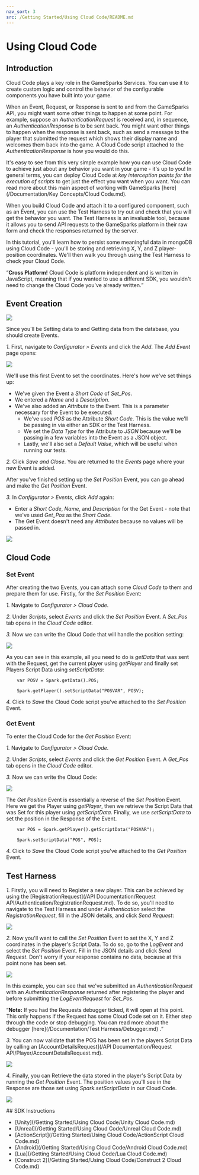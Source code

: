 ```yaml
---
nav_sort: 3
src: /Getting Started/Using Cloud Code/README.md
---
```


# Using Cloud Code

## Introduction

Cloud Code plays a key role in the GameSparks Services. You can use it to create custom logic and control the behavior of the configurable components you have built into your game.

When an Event, Request, or Response is sent to and from the GameSparks API, you might want some other things to happen at some point. For example, suppose an *AuthenticationRequest* is received and, in sequence, an *AuthenticationResponse* is to be sent back. You might want other things to happen when the response is sent back, such as send a message to the player that submitted the request which shows their display name and welcomes them back into the game. A Cloud Code script attached to the *AuthenticationResponse* is how you would do this.

It's easy to see from this very simple example how you can use Cloud Code to achieve just about any behavior you want in your game - it's up to you! In general terms, you can deploy Cloud Code at *key interception points for the execution of scripts* to get just the effect you want when you want. You can read more about this main aspect of working with GameSparks [here](/Documentation/Key Concepts/Cloud Code.md).

When you build Cloud Code and attach it to a configured component, such as an Event, you can use the Test Harness to try out and check that you will get the behavior you want.
The Test Harness is an invaluable tool, because it allows you to send API requests to the GameSparks platform in their raw form and check the responses returned by the server.

In this tutorial, you'll learn how to persist some meaningful data in mongoDB using Cloud Code - you'll be storing and retrieving X, Y, and Z player-position coordinates. We'll then walk you through using the Test Harness to check your Cloud Code.

<q>**Cross Platform!** Cloud Code is platform independent and is written in JavaScript, meaning that if you wanted to use a different SDK, you wouldn't need to change the Cloud Code you've already written.</q>

## Event Creation

![](img/UsingCloudCode/15.png)

Since you'll be Setting data to and Getting data from the database, you should create Events.

*1.* First, navigate to *Configurator > Events* and click the *Add*. The *Add Event* page opens:

![](img/UsingCloudCode/16.png)

We'll use this first Event to set the coordinates. Here's how we've set things up:
* We've given the Event a *Short Code* of *Set_Pos*.
* We entered a *Name* and a *Description*.
* We've also added an *Attribute* to the Event. This is a parameter necessary for the Event to be executed:
  * We've used *POS* as the Attribute *Short Code*. This is the value we'll be passing in via either an SDK or the Test Harness.
  * We set the *Data Type* for the Attribute to *JSON* because we'll be passing in a few variables into the Event as a JSON object.
  * Lastly, we'll also set a *Default Value*, which will be useful when running our tests.

*2.* Click *Save and Close*. You are returned to the *Events* page where your new Event is added.

After you've finished setting up the *Set Position* Event, you can go ahead and make the *Get Position* Event.

*3.* In *Configurator > Events*, click *Add* again:
* Enter a *Short Code*, *Name*, and *Description* for the Get Event - note that we've used *Get_Pos* as the *Short Code*.
* The Get Event doesn't need any *Attributes* because no values will be passed in.

![](img/UsingCloudCode/17.png)

## Cloud Code

### Set Event

After creating the two Events, you can attach some *Cloud Code* to them and prepare them for use. Firstly, for the *Set Position* Event:

*1.* Navigate to *Configurator > Cloud Code*.

*2.* Under *Scripts*, select *Events* and click the *Set Position* Event. A *Set_Pos* tab opens in the *Cloud Code* editor.

*3.* Now we can write the Cloud Code that will handle the position setting:

![](img/UsingCloudCode/18.png)

As you can see in this example, all you need to do is *getData* that was sent with the Request, get the current player using *getPlayer* and finally set Players Script Data using *setScriptData*:


```
    var POSV = Spark.getData().POS;

    Spark.getPlayer().setScriptData("POSVAR", POSV);

```

*4.* Click to *Save* the Cloud Code script you've attached to the *Set Position* Event.

### Get Event

To enter the Cloud Code for the *Get Position* Event:

*1.* Navigate to *Configurator > Cloud Code*.

*2.* Under *Scripts*, select *Events* and click the *Get Position* Event. A *Get_Pos* tab opens in the *Cloud Code* editor.

*3.* Now we can write the Cloud Code:  

![](img/UsingCloudCode/19.png)

The *Get Position* Event is essentially a reverse of the *Set Position* Event. Here we get the Player using *getPlayer*, then we retrieve the Script Data that was Set for this player using *getScriptData*. Finally, we use *setScriptData* to set the position in the Response of the Event.


```
    var POS = Spark.getPlayer().getScriptData("POSVAR");

    Spark.setScriptData("POS", POS);

```

*4.* Click to *Save* the Cloud Code script you've attached to the *Get Position* Event.

## Test Harness

*1.* Firstly, you will need to Register a new player. This can be achieved by using the [RegistrationRequest](/API Documentation/Request API/Authentication/RegistrationRequest.md). To do so, you'll need to navigate to the Test Harness and under *Authentication* select the *RegistrationRequest*, fill in the JSON details, and click *Send Request*:

![](img/UsingCloudCode/20.png)

*2.* Now you'll want to call the *Set Position* Event to set the X, Y and Z coordinates in the player's Script Data. To do so, go to the *LogEvent* and select the *Set Position* Event. Fill in the JSON details and click *Send Request*. Don't worry if your response contains no data, because at this point none has been set. 

![](img/UsingCloudCode/21.png)

In this example, you can see that we've submitted an *AuthenticationRequest* with an *AuthenticationResponse* returned after registering the player and before submitting the *LogEventRequest* for *Set_Pos*.

<q>**Note:** If you had the Requests debugger ticked, it will open at this point. This only happens if the Request has some Cloud Code set on it. Either step through the code or stop debugging. You can read more about the debugger [here](/Documentation/Test Harness/Debugger.md) .</q>

*3.* You can now validate that the POS has been set in the players Script Data by calling an [AccountDetailsRequest](/API Documentation/Request API/Player/AccountDetailsRequest.md).

![](img/UsingCloudCode/22.png)

*4.* Finally, you can Retrieve the data stored in the player's Script Data by running the *Get Position* Event. The position values you'll see in the Response are those set using *Spark.setScriptData* in our Cloud Code.


![](img/UsingCloudCode/23.png)


## SDK Instructions

* [Unity](/Getting Started/Using Cloud Code/Unity Cloud Code.md)
* [Unreal](/Getting Started/Using Cloud Code/Unreal Cloud Code.md)
* [ActionScript](/Getting Started/Using Cloud Code/ActionScript Cloud Code.md)
* [Android](/Getting Started/Using Cloud Code/Android Cloud Code.md)
* [Lua](/Getting Started/Using Cloud Code/Lua Cloud Code.md)
* [Construct 2](/Getting Started/Using Cloud Code/Construct 2 Cloud Code.md)
